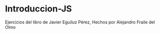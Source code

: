 # Introduccion-JS
Ejercicios del libro de Javier Eguiluz Pérez, Hechos por Alejandro Fraile del Olmo
